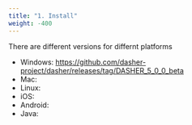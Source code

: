 ```yaml
---
title: "1. Install"
weight: -400
---
```


There are different versions for differnt platforms

* Windows: https://github.com/dasher-project/dasher/releases/tag/DASHER_5_0_0_beta
* Mac: 
* Linux: 
* iOS:
* Android:
* Java: 
